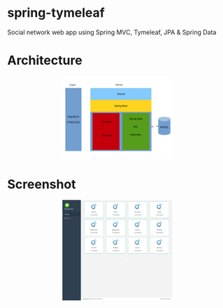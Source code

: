 # spring-tymeleaf

Social network web app using Spring MVC, Tymeleaf, JPA &amp; Spring Data

# Architecture

<p align="center">
  <img src="technology.png" width="50%"/>
</p>

# Screenshot

<p align="center">
  <img src="screenshot.png" width="50%"/>
</p>